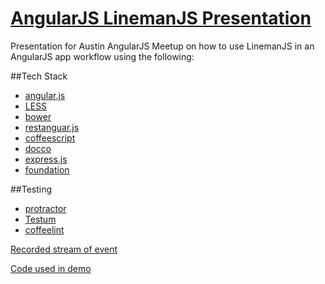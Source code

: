 # [AngularJS LinemanJS Presentation](http://html5devgal.com/angularJS-linemanJS-meetup-presentation/#/)

Presentation for Austin AngularJS Meetup on how to use LinemanJS in an AngularJS app workflow using the following:

##Tech Stack
* [angular.js](http://angularjs.org/)
* [LESS](http://lesscss.org/)
* [bower](http://bower.io/)
* [restanguar.js](https://github.com/mgonto/restangular)
* [coffeescript](http://coffeescript.org/)
* [docco](http://jashkenas.github.io/docco/)
* [express.js](http://expressjs.com/)
* [foundation](http://foundation.zurb.com/)

##Testing
* [protractor](https://github.com/angular/protractor)
* [Testum](https://github.com/airportyh/testem)
* [coffeelint](http://www.coffeelint.org/)

[Recorded stream of event](https://www.youtube.com/watch?v=4FLv9vQIWO4)

[Code used in demo](https://github.com/jewelsjacobs/angularJS-linemanJS-meetup-demo)